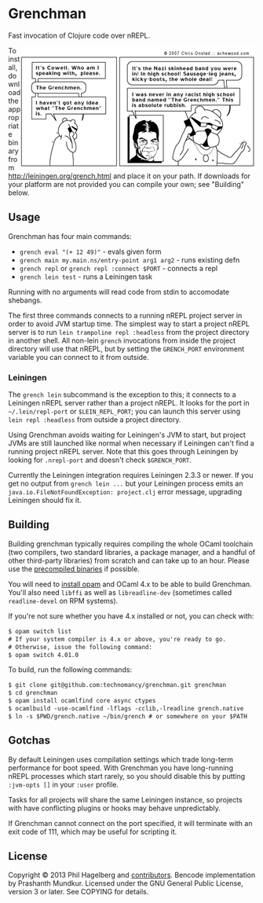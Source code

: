 # Grenchman

Fast invocation of Clojure code over nREPL.

<a href="http://achewood.com/index.php?date=04022007">
  <img src="comic.gif" align="right"></a>

To install, download the appropriate binary from
http://leiningen.org/grench.html and place it on your path. If
downloads for your platform are not provided you can compile your own;
see "Building" below.

## Usage

Grenchman has four main commands:

* `grench eval "(+ 12 49)"` - evals given form
* `grench main my.main.ns/entry-point arg1 arg2` - runs existing defn
* `grench repl` or `grench repl :connect $PORT` - connects a repl
* `grench lein test` - runs a Leiningen task

Running with no arguments will read code from stdin to accomodate shebangs.

The first three commands connects to a running nREPL project server in
order to avoid JVM startup time. The simplest way to start a project
nREPL server is to run `lein trampoline repl :headless` from the
project directory in another shell. All non-lein `grench` invocations
from inside the project directory will use that nREPL, but by setting
the `GRENCH_PORT` environment variable you can connect to it from
outside.

### Leiningen

The `grench lein` subcommand is the exception to this; it connects to
a Leiningen nREPL server rather than a project nREPL. It looks for the
port in `~/.lein/repl-port` or `$LEIN_REPL_PORT`; you can launch this
server using `lein repl :headless` from outside a project directory.

Using Grenchman avoids waiting for Leiningen's JVM to start, but
project JVMs are still launched like normal when necessary if
Leiningen can't find a running project nREPL server. Note that this
goes through Leiningen by looking for `.nrepl-port` and doesn't check
`$GRENCH_PORT`.

Currently the Leiningen integration requires Leiningen 2.3.3 or newer.
If you get no output from `grench lein ...` but your Leiningen process
emits an `java.io.FileNotFoundException: project.clj` error message,
upgrading Leiningen should fix it.

## Building

Building grenchman typically requires compiling the whole OCaml
toolchain (two compilers, two standard libraries, a package manager,
and a handful of other third-party libraries) from scratch and can
take up to an hour. Please use the
[precompiled binaries](http://leiningen.org/grench.html#download) if
possible.

You will need to
[install opam](http://opam.ocamlpro.com/doc/Quick_Install.html) and
OCaml 4.x to be able to build Grenchman. You'll also need `libffi` as
well as `libreadline-dev` (sometimes called `readline-devel` on RPM
systems).

If you're not sure whether you have 4.x installed or not, you can check with:

    $ opam switch list
    # If your system compiler is 4.x or above, you're ready to go.
    # Otherwise, issue the following command:
    $ opam switch 4.01.0

To build, run the following commands:

    $ git clone git@github.com:technomancy/grenchman.git grenchman
    $ cd grenchman
    $ opam install ocamlfind core async ctypes
    $ ocamlbuild -use-ocamlfind -lflags -cclib,-lreadline grench.native
    $ ln -s $PWD/grench.native ~/bin/grench # or somewhere on your $PATH

## Gotchas

By default Leiningen uses compilation settings which trade long-term
performance for boot speed. With Grenchman you have long-running nREPL
processes which start rarely, so you should disable this by putting
`:jvm-opts []` in your `:user` profile.

Tasks for all projects will share the same Leiningen instance, so
projects with have conflicting plugins or hooks may behave unpredictably.

If Grenchman cannot connect on the port specified, it will terminate
with an exit code of 111, which may be useful for scripting it.

## License

Copyright © 2013 Phil Hagelberg and
[contributors](https://github.com/technomancy/grenchman/contributors). Bencode
implementation by Prashanth Mundkur. Licensed under the GNU General
Public License, version 3 or later. See COPYING for details.
